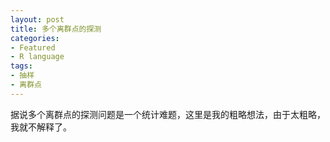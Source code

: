 ```yaml
---
layout: post
title: 多个离群点的探测
categories:
- Featured
- R language
tags:
- 抽样
- 离群点
---
```


据说多个离群点的探测问题是一个统计难题，这里是我的粗略想法，由于太粗略，我就不解释了。

